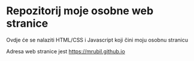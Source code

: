# Repozitorij moje osobne web stranice

Ovdje će se nalaziti HTML/CSS i Javascript koji čini moju osobnu stranicu

Adresa web stranice jest https://mrubil.github.io
